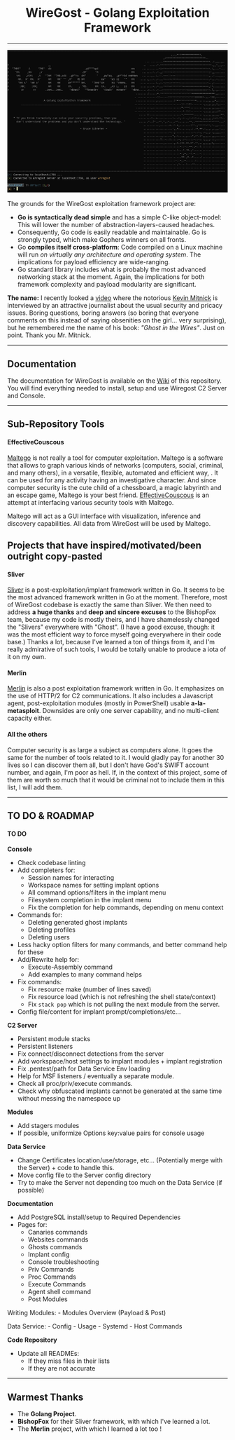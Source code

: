
#                      <center>WireGost - Golang Exploitation Framework</center> 
______

![Demo](./.github/images/console-greet.png)
<!-- ![Sessions-Interact](./.github/images/sessions-interact.png) -->


The grounds for the WireGost exploitation framework project are:
* **Go is syntactically dead simple** and has a simple C-like object-model: This will lower the number of abstraction-layers-caused headaches.
* Consequently, Go code is easily readable and maintainable. Go is strongly typed, which make Gophers winners on all fronts.
* Go **compiles itself cross-platform**: Code compiled on a Linux machine will run _on virtually any architecture and operating system_.
  The implications for payload efficiency are wide-ranging.
* Go standard library includes what is probably the most advanced networking stack at the moment. Again, the implications for both framework
  complexity and payload modularity are significant.

**The name:** I recently looked a [video](https://www.youtube.com/watch?v=T8aXx3K_lKY) where the notorious 
[Kevin Mitnick](https://en.wikipedia.org/wiki/Kevin_Mitnick) is interviewed by an attractive journalist about the usual security 
and pricacy issues. Boring questions, boring answers (so boring that everyone comments on this instead of saying obsenities on 
the girl... very surprising), but he remembered me the name of his book: _"Ghost in the Wires"_. Just on point. Thank you Mr. Mitnick.

______
## Documentation 

The documentation for WireGost is available on the [Wiki](https://github.com/maxlandon/wiregost/wiki) of this repository.
You will find everything needed to install, setup and use Wiregost C2 Server and Console.

______
## Sub-Repository Tools

#### EffectiveCouscous
[Maltego](https://www.paterva.com/web7/buy/maltego-clients/maltego-ce.php) is not really a tool for computer exploitation. 
Maltego is a software that allows to graph various kinds of networks (computers, social, criminal, and many others), in a
versatile, flexible, automated and efficient way, . It can be used for any activity having an investigative character. 
And since computer security is the cute child of a chessboard, a magic labyrinth and an escape game, Maltego is your best friend.
[EffectiveCouscous](https://github.com/maxlandon/EffectiveCouscous) is an attempt at interfacing various security tools with Maltego.

Maltego will act as a GUI interface with visualization, inference and discovery capabilities. All data from WireGost will be used
by Maltego.


## Projects that have inspired/motivated/been outright copy-pasted

#### Sliver
[Sliver](https://github.com/BishopFox/sliver) is a post-exploitation/implant framework written in Go. It seems to be the most advanced 
framework written in Go at the moment. Therefore, most of WireGost codebase is exactly the same than Sliver. We then need to address
**a huge thanks** and **deep and sincere excuses** to the BishopFox team, because my code is mostly theirs, and I have shamelessly changed the "Slivers"
everywhere with "Ghost". (I have a good excuse, though: it was the most efficient way to force myself going everywhere in their code base.)
Thanks a lot, because I've learned a ton of things from it, and I'm really admirative of such tools, I would be totally unable to produce a iota
of it on my own. 

#### Merlin
[Merlin](https://github.com/Ne0nd0g/merlin) is also a post exploitation framework written in Go. It emphasizes on the use of HTTP/2 for C2
communications. It also includes a Javascript agent, post-exploitation modules (mostly in PowerShell) usable **a-la-metasploit**. Downsides are
only one server capability, and no multi-client capacity either.

#### All the others

Computer security is as large a subject as computers alone. It goes the same for the number of tools related to it.
I would gladly pay for another 30 lives so I can discover them all, but I don't have God's SWIFT account number, and again, I'm
poor as hell. If, in the context of this project, some of them are worth so much that it would be criminal not to include 
them in this list, I will add them.


______
## TO DO & ROADMAP

#### TO DO

**Console**
* Check codebase linting
* Add completers for:
    - Session names for interacting
    - Workspace names for setting implant options
    - All command options/filters in the implant menu
    - Filesystem completion in the implant menu
    - Fix the completion for help commands, depending on menu context
* Commands for:
    - Deleting generated ghost implants
    - Deleting profiles
    - Deleting users
* Less hacky option filters for many commands, and better command help for these
* Add/Rewrite help for:
    - Execute-Assembly command
    - Add examples to many command helps
* Fix commands:
    - Fix resource make (number of lines saved)
    - Fix resource load (which is not refreshing the shell state/context)
    - Fix `stack pop` which is not pulling the next module from the server.
* Config file/content for implant prompt/completions/etc...

**C2 Server**
* Persistent module stacks
* Persistent listeners
* Fix connect/disconnect detections from the server
* Add workspace/host settings to implant modules + implant registration
* Fix .pentest/path for Data Service Env loading
* Help for MSF listeners / eventually a separate module.
* Check all proc/priv/execute commands.
* Check why obfuscated implants cannot be generated at the same time without messing the namespace up

**Modules**
* Add stagers modules
* If possible, uniformize Options key:value pairs for console usage

**Data Service**
* Change Certificates location/use/storage, etc... (Potentially merge with the Server) + code to handle this.
* Move config file to the Server config directory
* Try to make the Server not depending too much on the Data Service (if possible)

**Documentation**
* Add PostgreSQL install/setup to Required Dependencies
* Pages for:
    - Canaries commands
    - Websites commands
    - Ghosts commands
    - Implant config
    - Console troubleshooting
    - Priv Commands
    - Proc Commands
    - Execute Commands
    - Agent shell command
    - Post Modules

Writing Modules:
    - Modules Overview (Payload & Post)

Data Service:
    - Config
    - Usage
    - Systemd
    - Host Commands

**Code Repository**
* Update all READMEs:
    - If they miss files in their lists
    - If they are not accurate


______
## Warmest Thanks
* The **Golang Project**.
* **BishopFox** for their Sliver framework, with which I've learned a lot.
* The **Merlin** project, with which I learned a lot too !
